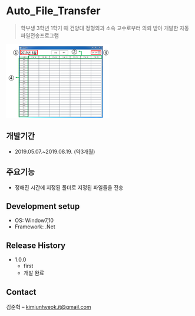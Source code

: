 # Auto_File_Transfer
> 학부생 3학년 1학기 때 건양대 정형외과 소속 교수로부터 의뢰 받아 개발한 자동파일전송프로그램

![](readme-img/header.png)

## 개발기간
* 2019.05.07.~2019.08.19. (약3개월)


## 주요기능
* 정해진 시간에 지정된 폴더로 지정된 파일들을 전송


## Development setup
* OS: Window7,10
* Framework: .Net


## Release History

* 1.0.0
    * first
    * 개발 완료


## Contact

김준혁 – kimjunhyeok.it@gmail.com
